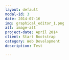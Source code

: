 ```yaml
---
layout: default
modal-id: 3
date: 2014-07-16
img: graphical_editor_1.png
alt: image-alt
project-date: April 2014
client: Start Bootstrap
category: Web Development
description: Test

---
```

